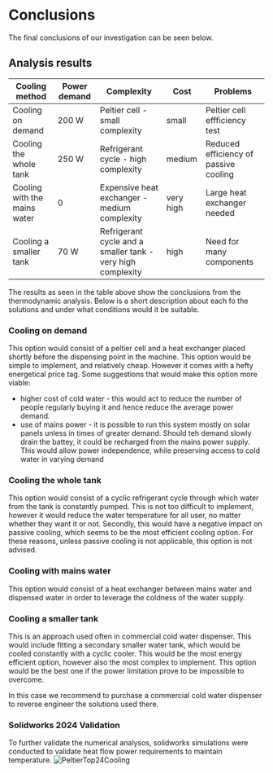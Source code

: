 # Conclusions 

The final conclusions of our investigation can be seen below.

## Analysis results


| Cooling method  | Power demand | Complexity | Cost | Problems
| ------------- | ------------- | ----|----|---- |
| Cooling on demand  | 200 W  | Peltier cell - small complexity | small| Peltier cell effficiency test|
| Cooling the whole tank  | 250 W | Refrigerant cycle - high complexity| medium | Reduced efficiency of passive cooling
| Cooling with the mains water | 0 | Expensive heat exchanger - medium complexity | very high| Large heat exchanger needed |
| Cooling a smaller tank | 70 W | Refrigerant cycle and a smaller tank - very high complexity | high | Need for many components|

The results as seen in the table above show the conclusions from the thermodynamic analysis. Below is a short description about each fo the solutions and under what conditions would it be suitable.

### Cooling on demand

This option would consist of a peltier cell and a heat exchanger placed shortly before the dispensing point in the machine.
This option would be simple to implement, and relatively cheap. However it comes with a hefty energetical price tag.
Some suggestions that would make this option more viable:
 - higher cost of cold water - this would act to reduce the number of people regularly buying it and hence reduce the average power demand.
 - use of mains power - it is possible to run this system mostly on solar panels unless in times of greater demand. Should teh demand slowly drain the battey, it could be recharged from the mains power supply.
This would allow power independence, while preserving access to cold water in varying demand

### Cooling the whole tank

This option would consist of a cyclic refrigerant cycle through which water from the tank is constantly pumped.
This is not too difficult to implement, however it would reduce the water temperature for all user, no matter
whether they want it or not. Secondly, this would have a negative impact on passive cooling, which seems to be the most efficient cooling option.
For these reasons, unless passive cooling is not applicable, this option is not advised.

### Cooling with mains water

This option would consist of a heat exchanger between mains water and dispensed water in order to leverage the coldness of the water supply.


### Cooling a smaller tank

This is an approach used often in commercial cold water dispenser. This would include fitting a secondary smaller water tank,
which would be cooled constantly with a cyclic cooler. This would be the most energy efficient option, however
also the most complex to implement. This option would be the best one if the power limitation prove to be impossible to overcome. 

In this case we recommend to purchase a commercial cold water dispenser to reverse engineer the solutions used there. 

### Solidworks 2024 Validation

To further validate the numerical analysos, solidworks simulations were conducted to validate heat flow power requirements to maintain temperature.
![PeltierTop24Cooling](https://github.com/user-attachments/assets/9d23ece7-136b-449f-b6f5-6b737a1007f3)

